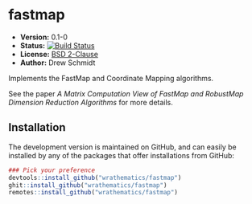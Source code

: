 # fastmap

* **Version:** 0.1-0
* **Status:** [![Build Status](https://travis-ci.org/wrathematics/fastmap.png)](https://travis-ci.org/wrathematics/fastmap)
* **License:** [BSD 2-Clause](http://opensource.org/licenses/BSD-2-Clause)
* **Author:** Drew Schmidt


Implements the FastMap and Coordinate Mapping algorithms.

See the paper *A Matrix Computation View of FastMap and RobustMap Dimension Reduction Algorithms* for more details.



## Installation

<!-- To install the R package, run:

```r
install.package("fastmap")
``` -->

The development version is maintained on GitHub, and can easily be installed by any of the packages that offer installations from GitHub:

```r
### Pick your preference
devtools::install_github("wrathematics/fastmap")
ghit::install_github("wrathematics/fastmap")
remotes::install_github("wrathematics/fastmap")
```

